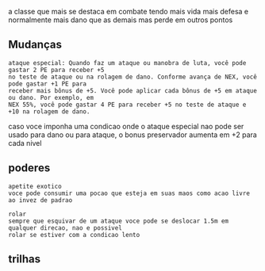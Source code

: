 a classe que mais se destaca em combate tendo mais vida mais defesa e normalmente mais dano que as demais mas perde em outros pontos

## Mudanças

    ataque especial: Quando faz um ataque ou manobra de luta, você pode gastar 2 PE para receber +5
    no teste de ataque ou na rolagem de dano. Conforme avança de NEX, você pode gastar +1 PE para
    receber mais bônus de +5. Você pode aplicar cada bônus de +5 em ataque ou dano. Por exemplo, em
    NEX 55%, você pode gastar 4 PE para receber +5 no teste de ataque e +10 na rolagem de dano.

caso voce imponha uma condicao onde o ataque especial nao pode ser usado para dano ou para ataque, o bonus preservador aumenta em +2 para cada nivel

## poderes

    apetite exotico
    voce pode consumir uma pocao que esteja em suas maos como acao livre ao invez de padrao

    rolar
    sempre que esquivar de um ataque voce pode se deslocar 1.5m em qualquer direcao, nao e possivel
    rolar se estiver com a condicao lento

## trilhas

###
